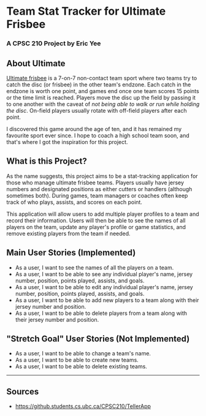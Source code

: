 # Team Stat Tracker for Ultimate Frisbee
### A CPSC 210 Project by Eric Yee

## About Ultimate

[Ultimate frisbee](https://en.wikipedia.org/wiki/Ultimate_(sport)) 
is a 7-on-7 non-contact team sport where two teams try to catch the disc
(or frisbee) in the other team's endzone. Each catch in the endzone
is worth one point, and games end once one team scores 15 points or
the time limit is reached. 
Players move the disc up the field by passing it to one another
with the caveat of *not being able to walk or run while holding
the disc*. On-field players usually
rotate with off-field players after each point.

I discovered this game around the age of ten, and it has 
remained my favourite sport ever since. I hope to coach a high school team
soon, and that's where I got the inspiration for this project.

## What is this Project?

As the name suggests, this project aims to be a stat-tracking
application for those who manage ultimate frisbee teams. Players usually have
jersey numbers and designated positions as either cutters or handlers 
(although sometimes both). During games, team managers or coaches 
often keep track of who plays, assists, and scores on each point.

This application will allow users to add multiple player profiles to a team and record their
information. Users will then be able to see the names of all players on the team,
update any player's profile or game statistics, and remove existing players from the team if needed.

## Main User Stories (Implemented)
- As a user, I want to see the names of all the players on a team.
- As a user, I want to be able to see any individual player's name, jersey number,
  position, points played, assists, and goals.
- As a user, I want to be able to edit any individual player's name, jersey number,
  position, points played, assists, and goals.
- As a user, I want to be able to add new players to a team along with 
  their jersey number and position.
- As a user, I want to be able to delete players from a team along with
  their jersey number and position.

## "Stretch Goal" User Stories (Not Implemented)
- As a user, I want to be able to change a team's name.
- As a user, I want to be able to create new teams.
- As a user, I want to be able to delete existing teams.
---
## Sources

- https://github.students.cs.ubc.ca/CPSC210/TellerApp